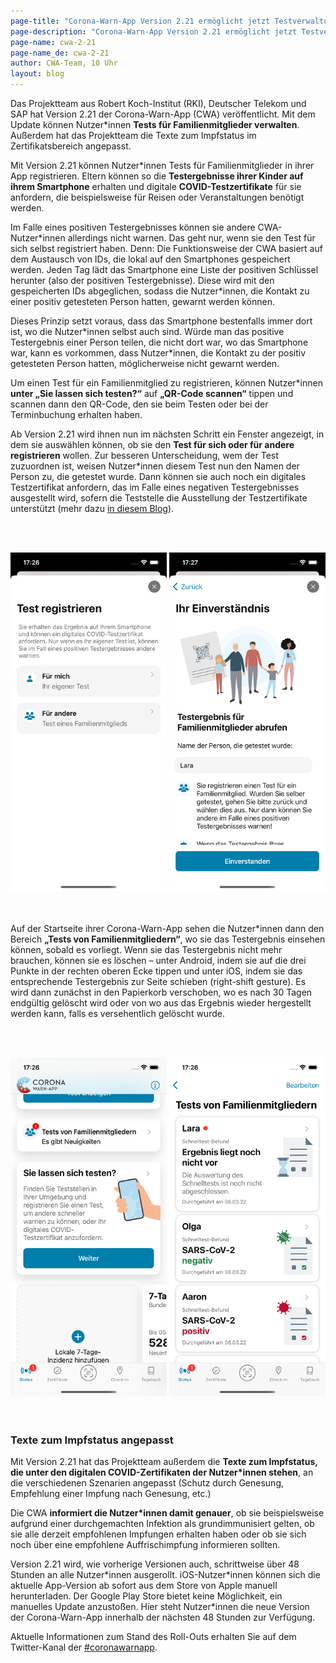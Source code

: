```yaml
---
page-title: "Corona-Warn-App Version 2.21 ermöglicht jetzt Testverwaltung für Familienmitglieder"
page-description: "Corona-Warn-App Version 2.21 ermöglicht jetzt Testverwaltung für Familienmitglieder"
page-name: cwa-2-21
page-name_de: cwa-2-21
author: CWA-Team, 10 Uhr
layout: blog
---
```


Das Projektteam aus Robert Koch-Institut (RKI), Deutscher Telekom und SAP hat Version 2.21 der Corona-Warn-App (CWA) veröffentlicht. Mit dem Update können Nutzer*innen **Tests für Familienmitglieder verwalten**. Außerdem hat das Projektteam die Texte zum Impfstatus im Zertifikatsbereich angepasst. 

<!-- overview -->

Mit Version 2.21 können Nutzer\*innen Tests für Familienmitglieder in ihrer App registrieren. Eltern können so die **Testergebnisse ihrer Kinder auf ihrem Smartphone** erhalten und digitale **COVID-Testzertifikate** für sie anfordern, die beispielsweise für Reisen oder Veranstaltungen benötigt werden.  

Im Falle eines positiven Testergebnisses können sie andere CWA-Nutzer\*innen allerdings nicht warnen. Das geht nur, wenn sie den Test für sich selbst registriert haben. Denn: Die Funktionsweise der CWA basiert auf dem Austausch von IDs, die lokal auf den Smartphones gespeichert werden. Jeden Tag lädt das Smartphone eine Liste der positiven Schlüssel herunter (also der positiven Testergebnisse). Diese wird mit den gespeicherten IDs abgeglichen, sodass die Nutzer\*innen, die Kontakt zu einer positiv getesteten Person hatten, gewarnt werden können. 
 
Dieses Prinzip setzt voraus, dass das Smartphone bestenfalls immer dort ist, wo die Nutzer\*innen selbst auch sind. Würde man das positive Testergebnis einer Person teilen, die nicht dort war, wo das Smartphone war, kann es vorkommen, dass Nutzer*innen, die Kontakt zu der positiv getesteten Person hatten, möglicherweise nicht gewarnt werden.
 
Um einen Test für ein Familienmitglied zu registrieren, können Nutzer\*innen **unter „Sie lassen sich testen?“** auf **„QR-Code scannen“** tippen und scannen dann den QR-Code, den sie beim Testen oder bei der Terminbuchung erhalten haben. 

Ab Version 2.21 wird ihnen nun im nächsten Schritt ein Fenster angezeigt, in dem sie auswählen können, ob sie den **Test für sich oder für andere registrieren** wollen. Zur besseren Unterscheidung, wem der Test zuzuordnen ist, weisen Nutzer\*innen diesem Test nun den Namen der Person zu, die getestet wurde. Dann können sie auch noch ein digitales Testzertifikat anfordern, das im Falle eines negativen Testergebnisses ausgestellt wird, sofern die Teststelle die Ausstellung der Testzertifikate unterstützt (mehr dazu [in diesem Blog](/de/blog/2021-06-24-cwa-version-2-4/)).

<br></br>
<center> 
<img src="./familienfunktion-testzertifikate(4).png" title="Testregistrierung für sich selbst oder für andere" style="align: center" width=250> <img src="./familienfunktion-testzertifikate(5).png" title="Testregistrierung für andere" style="align: center" width=250>
</center>
<br></br>

Auf der Startseite ihrer Corona-Warn-App sehen die Nutzer\*innen dann den Bereich **„Tests von Familienmitgliedern“**, wo sie das Testergebnis einsehen können, sobald es vorliegt. Wenn sie das Testergebnis nicht mehr brauchen, können sie es löschen – unter Android, indem sie auf die drei Punkte in der rechten oberen Ecke tippen und unter iOS, indem sie das entsprechende Testergebnis zur Seite schieben (right-shift gesture). Es wird dann zunächst in den Papierkorb verschoben, wo es nach 30 Tagen endgültig gelöscht wird oder von wo aus das Ergebnis wieder hergestellt werden kann, falls es versehentlich gelöscht wurde.

<br></br>
<center> 
<img src="./familienfunktion-testzertifikate(3).png" title="Tests von Familienmitgliedern" style="align: center" width=250> <img src="./familienfunktion-testzertifikate(2).png" title="Tests von Familienmitgliedern" style="align: center" width=250>
</center>
<br></br>

### Texte zum Impfstatus angepasst

Mit Version 2.21 hat das Projektteam außerdem die **Texte zum Impfstatus, die unter den digitalen COVID-Zertifikaten der Nutzer\*innen stehen**, an die verschiedenen Szenarien angepasst (Schutz durch Genesung, Empfehlung einer Impfung nach Genesung, etc.) 

Die CWA **informiert die Nutzer\*innen damit genauer**, ob sie beispielsweise aufgrund einer durchgemachten Infektion als grundimmunisiert gelten, ob sie alle derzeit empfohlenen Impfungen erhalten haben oder ob sie sich noch über eine empfohlene Auffrischimpfung informieren sollten.

Version 2.21 wird, wie vorherige Versionen auch, schrittweise über 48 Stunden an alle Nutzer\*innen ausgerollt. iOS-Nutzer\*innen können sich die aktuelle App-Version ab sofort aus dem Store von Apple manuell herunterladen. Der Google Play Store bietet keine Möglichkeit, ein manuelles Update anzustoßen. Hier steht Nutzer\*innen die neue Version der Corona-Warn-App innerhalb der nächsten 48 Stunden zur Verfügung.

Aktuelle Informationen zum Stand des Roll-Outs erhalten Sie auf dem Twitter-Kanal der [#coronawarnapp](https://twitter.com/coronawarnapp).

